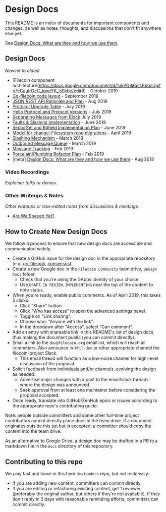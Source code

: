 # Design Docs
This README is an index of documents for important components and changes, as well as notes, thoughts, and discussions that don't fit anywhere else yet.

See [Design Docs: What are they and how we use them](designdocs.md).

## Design Docs
_Newest to oldest_

* [Filecoin component architecture(https://docs.google.com/document/d/1ukPD8j6plLEbbzUjxfo7eCauIrOeC_tqxqYK_ls9xbc/edit#) - October 2019
* [Go-filecoin code layout](https://docs.google.com/document/d/15P3laXxXSUR_FKcqkhzyrvcJNOQFV_JBJ4go4zPo714/edit#) - September 2019
* [JSON REST API Rationale and Plan](https://docs.google.com/document/d/1ANnTHOU-8612ayvvS7Ru4B1L4voojLE0R0TQ8zF1x5s/edit#) - Aug 2019
* [Protocol Upgrade Table](https://docs.google.com/document/d/17VsfFQk1mZKJj9gkXgSzIPWZAcVeL7VyNjP-is576e4/edit#) - July 2019
* [Hello Protocol and Protocol Versions](https://docs.google.com/document/d/1w8ki-7EGaqk41Vbjn4tHLeEVQIjhIzHOCcPXiT8mLRM/edit#) - July 2019
* [Separating Messages from Block](https://docs.google.com/document/d/1xOHUeM-svZoE3qQtOPCx1U96EQ6CuKsfB2GJYOHOk18/edit?usp=sharing) July 2019
* [Faults & Slashing implementation](https://docs.google.com/document/d/1U3b9GVNVOLoS_-q9kXU3a9dqHGvcrHprwDFzNYgLI0M/edit#) - June 2019
* [SectorSet and Bitfield Implementation Plan](https://docs.google.com/document/d/1aE5a-QZojprMkig6IyYkwV1SrMDDLOnNBqNdnwpu9tk/edit?usp=sharing) - June 2019
* [Model for change: Filesystem repo migrations](https://docs.google.com/document/d/1THzh1mrNCKYbdk1zP72xV8pfr1yQBe2n3ptrSAYyVI8/edit?usp=sharing) - April 2019
* [Slashing Mechanism](https://docs.google.com/document/d/1bGjNI4wItBWgH5SOxpLNFF3ij85CRKG_uRVSbI7yLS4/edit#heading=h.2xtbr35i3dx3) - March 2019
* [Outbound Message Queue](https://docs.google.com/document/d/1Ns5_ushX9exsKr0xbc2Kt0ZHzAA0WnVvl42hyGRR5l0/edit) - March 2019
* [Message Tracking](https://docs.google.com/document/u/2/d/1Ofoid90l9JwyW8zUy00kaHdvpLoV4gr2mcN3s4irkPY/edit?usp=drive_web&ouid=117191042581679083795) - Feb 2019
* [Porcelain/Plumbing Refactor Plan](https://docs.google.com/document/u/2/d/1L5hbcDGhfH3AlMti4RQ3Zke6nc4-eGOmk9lD0nNoiEs/edit?usp=drive_web&ouid=117191042581679083795) - Feb 2019
* [meta] [Design Docs: What are they and how we use them](https://github.com/filecoin-project/designdocs/blob/master/designdocs.md) - Aug 2018

### Video Recordings
_Explainer talks or demos._

### Other Writeups & Notes
_Other writeups or less-edited notes from discussions & meetings_
* [Are We Speced Yet?](https://docs.google.com/spreadsheets/d/1zh7Ys6Tr0y4nLsR9d9e28Q0pYNBvclmcgHU3yuwMhSI/edit?usp=sharing)

## How to Create New Design Docs
We follow a process to ensure that new design docs are accessible and communicated widely.
* Create a GitHub issue for the design doc in the appropriate repository (e.g. [go-filecoin](https://github.com/filecoin-project/go-filecoin), [consensus](https://github.com/filecoin-project/consensus)).
* Create a new Google doc in the `Filecoin Community` team drive, `Design Docs` folder.
  * Check that you're using the GApps identity of your choice.
  * Use `DRAFT`, `IN REVIEW`, `IMPLEMENTING` near the top of the content to note status.
* When you're ready, enable public comments. As of April 2019, this takes 5 clicks:
  * Click "Share" button.
  * Click "Who has access" to open the advanced settings panel.
  * Toggle on "Link sharing".
  * Choose who: "Anyone with the link".
  * In the dropdown after "Access", select "Can comment".
* Add an entry with shareable link in this README's list of design docs, thus making the document public (you can commit directly).
* Email a link to the `dev@filecoin.org` email list, which will reach all committers. 
Also announce in `#fil-dev` or other appropriate channel the filecoin-project Slack.
  * This email thread will function as a low-noise channel for high-level discussion of the proposal.
* Solicit feedback from individuals and/or channels, evolving the design as needed.
  * Advertise major changes with a post to the email/slack threads where the design was announced.
  * Seek approval from at least one maintainer before considering the proposal accepted.
* Once ready, translate into GitHub/ZenHub epics or issues according to the appropriate repo's contributing guide.

Note: people outside committers and some other full-time project contributors cannot directly place docs in the team drive.
If a document originates outside this set but is accepted, a committer should copy the content into the team drive.

As an alternative to Google Drive, a design doc may be drafted in a PR to a markdown file in the `docs` directory of this repository.


## Contributing to this repo
We play fast and loose in this here `designdocs` repo, but not recklessly.
- If you are adding new content, committers can commit directly.
- If you are editing or refactoring existing content, get 1 reviewer (preferably the original author, but others if they're not available). 
If they don't reply in 3 days with reasonable reminding efforts, committers can commit directly.

